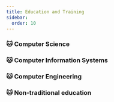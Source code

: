 ```yaml
---
title: Education and Training
sidebar:
  order: 10
---
```


### 🐱 Computer Science

### 🐱 Computer Information Systems

### 🐱 Computer Engineering

### 🐱 Non-traditional education
